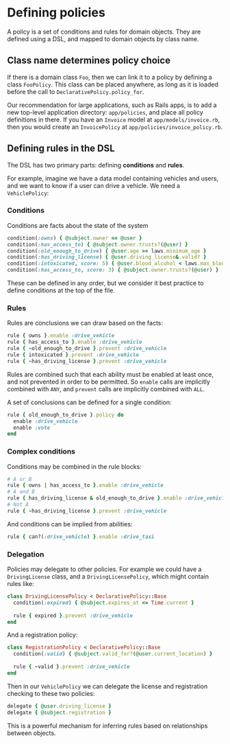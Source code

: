 # Defining policies

A policy is a set of conditions and rules for domain objects. They are defined
using a DSL, and mapped to domain objects by class name.

## Class name determines policy choice

If there is a domain class `Foo`, then we can link it to a policy by defining a
class `FooPolicy`. This class can be placed anywhere, as long as it is loaded
before the call to `DeclarativePolicy.policy_for`.

Our recommendation for large applications, such as Rails apps, is to add a new
top-level application directory: `app/policies`, and place all policy
definitions in there. If you have an `Invoice` model at `app/models/invoice.rb`,
then you would create an `InvoicePolicy` at `app/policies/invoice_policy.rb`.

## Defining rules in the DSL

The DSL has two primary parts: defining **conditions** and **rules**.

For example, imagine we have a data model containing vehicles and users, and we
want to know if a user can drive a vehicle. We need a `VehiclePolicy`:

### Conditions

Conditions are facts about the state of the system

```ruby
condition(:owns) { @subject.owner == @user }
condition(:has_access_to) { @subject.owner.trusts?(@user) }
condition(:old_enough_to_drive) { @user.age >= laws.minimum_age }
condition(:has_driving_license) { @user.driving_license&.valid? }
condition(:intoxicated, score: 5) { @user.blood_alcohol < laws.max_blood_alcohol }
condition(:has_access_to, score: 3) { @subject.owner.trusts?(@user) }
```

These can be defined in any order, but we consider it best practice to define
conditions at the top of the file.

### Rules

Rules are conclusions we can draw based on the facts:

```ruby
rule { owns }.enable :drive_vehicle
rule { has_access_to }.enable :drive_vehicle
rule { ~old_enough_to_drive }.prevent :drive_vehicle
rule { intoxicated }.prevent :drive_vehicle
rule { ~has_driving_license }.prevent :drive_vehicle
```

Rules are combined such that each ability must be enabled at least once, and not
prevented in order to be permitted. So `enable` calls are implicitly combined
with `ANY`, and `prevent` calls are implicitly combined with `ALL`.

A set of conclusions can be defined for a single condition:

```ruby
rule { old_enough_to_drive }.policy do
  enable :drive_vehicle
  enable :vote
end
```

### Complex conditions

Conditions may be combined in the rule blocks:

```ruby
# A or B
rule { owns | has_access_to }.enable :drive_vehicle
# A and B
rule { has_driving_license & old_enough_to_drive }.enable :drive_vehicle
# Not A
rule { ~has_driving_license }.prevent :drive_vehicle
```

And conditions can be implied from abilities:

```ruby
rule { can?(:drive_vehicle) }.enable :drive_taxi
```

### Delegation

Policies may delegate to other policies. For example we could have a
`DrivingLicense` class, and a `DrivingLicensePolicy`, which might contain rules
like:

```ruby
class DrivingLicensePolicy < DeclarativePolicy::Base
  condition(:expired) { @subject.expires_at <= Time.current }
  
  rule { expired }.prevent :drive_vehicle
end
```

And a registration policy:

```ruby
class RegistrationPolicy < DeclarativePolicy::Base
  condition(:valid) { @subject.valid_for?(@user.current_location) }
  
  rule { ~valid }.prevent :drive_vehicle
end
```

Then in our `VehiclePolicy` we can delegate the license and registration
checking to these two policies:

```ruby
delegate { @user.driving_license }
delegate { @subject.registration }
```

This is a powerful mechanism for inferring rules based on relationships between
objects.

